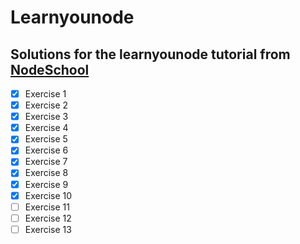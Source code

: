 # Learnyounode

## Solutions for the learnyounode tutorial from [NodeSchool](http://nodeschool.io)

- [x] Exercise 1
- [x] Exercise 2
- [x] Exercise 3
- [x] Exercise 4
- [x] Exercise 5
- [x] Exercise 6
- [x] Exercise 7
- [x] Exercise 8
- [x] Exercise 9
- [x] Exercise 10
- [ ] Exercise 11
- [ ] Exercise 12
- [ ] Exercise 13
